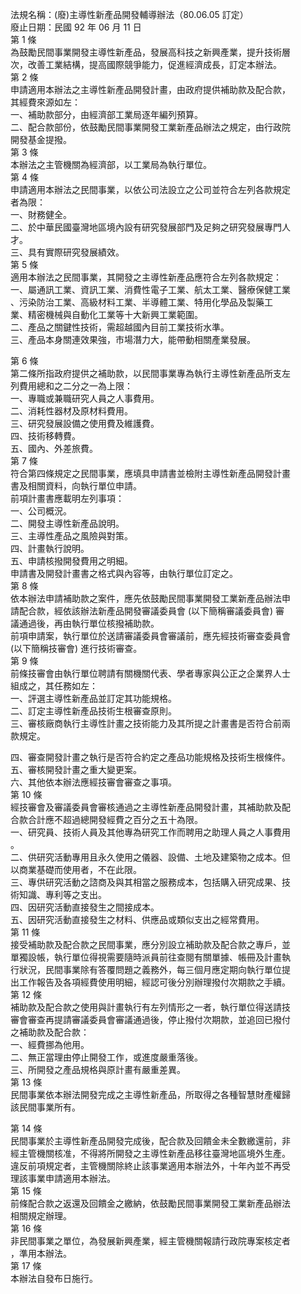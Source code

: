 法規名稱：(廢)主導性新產品開發輔導辦法（80.06.05 訂定）  
廢止日期：民國 92 年 06 月 11 日  
第 1 條  
為鼓勵民間事業開發主導性新產品，發展高科技之新興產業，提升技術層  
次，改善工業結構，提高國際競爭能力，促進經濟成長，訂定本辦法。  
第 2 條  
申請適用本辦法之主導性新產品開發計畫，由政府提供補助款及配合款，  
其經費來源如左：  
一、補助款部分，由經濟部工業局逐年編列預算。  
二、配合款部份，依鼓勵民間事業開發工業新產品辦法之規定，由行政院  
開發基金提撥。  
第 3 條  
本辦法之主管機關為經濟部，以工業局為執行單位。  
第 4 條  
申請適用本辦法之民間事業，以依公司法設立之公司並符合左列各款規定  
者為限：  
一、財務健全。  
二、於中華民國臺灣地區境內設有研究發展部門及足夠之研究發展專門人  
才。  
三、具有實際研究發展績效。  
第 5 條  
適用本辦法之民間事業，其開發之主導性新產品應符合左列各款規定：  
一、屬通訊工業、資訊工業、消費性電子工業、航太工業、醫療保健工業  
、污染防治工業、高級材料工業、半導體工業、特用化學品及製藥工  
業、精密機械與自動化工業等十大新興工業範圍。  
二、產品之關鍵性技術，需超越國內目前工業技術水準。  
三、產品本身關連效果強，市場潛力大，能帶動相關產業發展。  


第 6 條  
第二條所指政府提供之補助款，以民間事業專為執行主導性新產品所支左  
列費用總和之二分之一為上限：  
一、專職或兼職研究人員之人事費用。  
二、消耗性器材及原材料費用。  
三、研究發展設備之使用費及維護費。  
四、技術移轉費。  
五、國內、外差旅費。  
第 7 條  
符合第四條規定之民間事業，應填具申請書並檢附主導性新產品開發計畫  
書及相關資料，向執行單位申請。  
前項計畫書應載明左列事項：  
一、公司概況。  
二、開發主導性新產品說明。  
三、主導性產品之風險與對策。  
四、計畫執行說明。  
五、申請核撥開發費用之明細。  
申請書及開發計畫書之格式與內容等，由執行單位訂定之。  
第 8 條  
依本辦法申請補助款之案件，應先依鼓勵民間事業開發工業新產品辦法申  
請配合款，經依該辦法新產品開發審議委員會 (以下簡稱審議委員會) 審  
議通過後，再由執行單位核撥補助款。  
前項申請案，執行單位於送請審議委員會審議前，應先經技術審查委員會  
(以下簡稱技審會) 進行技術審查。  
第 9 條  
前條技審會由執行單位聘請有關機關代表、學者專家與公正之企業界人士  
組成之，其任務如左：  
一、評選主導性新產品並訂定其功能規格。  
二、訂定主導性新產品技術生根審查原則。  
三、審核廠商執行主導性計畫之技術能力及其所提之計畫書是否符合前兩  
款規定。  


四、審查開發計畫之執行是否符合約定之產品功能規格及技術生根條件。  
五、審核開發計畫之重大變更案。  
六、其他依本辦法應經技審會審查之事項。  
第 10 條  
經技審會及審議委員會審核通過之主導性新產品開發計畫，其補助款及配  
合款合計應不超過總開發經費之百分之五十為限。  
一、研究員、技術人員及其他專為研究工作而聘用之助理人員之人事費用  
。  
二、供研究活動專用且永久使用之儀器、設備、土地及建築物之成本。但  
以商業基礎而使用者，不在此限。  
三、專供研究活動之諮商及與其相當之服務成本，包括購入研究成果、技  
術知識、專利等之支出。  
四、因研究活動直接發生之間接成本。  
五、因研究活動直接發生之材料、供應品或類似支出之經常費用。  
第 11 條  
接受補助款及配合款之民間事業，應分別設立補助款及配合款之專戶，並  
單獨設帳，執行單位得視需要隨時派員前往查閱有關單據、帳冊及計畫執  
行狀況，民間事業除有答覆問題之義務外，每三個月應定期向執行單位提  
出工作報告及各項經費使用明細，經認可後分別辦理撥付次期款之手續。  
第 12 條  
補助款及配合款之使用與計畫執行有左列情形之一者，執行單位得送請技  
審會審查再提請審議委員會審議通過後，停止撥付次期款，並追回已撥付  
之補助款及配合款：  
一、經費挪為他用。  
二、無正當理由停止開發工作，或進度嚴重落後。  
三、所開發之產品規格與原計畫有嚴重差異。  
第 13 條  
民間事業依本辦法開發完成之主導性新產品，所取得之各種智慧財產權歸  
該民間事業所有。  


第 14 條  
民間事業於主導性新產品開發完成後，配合款及回饋金未全數繳還前，非  
經主管機關核准，不得將所開發之主導性新產品移往臺灣地區境外生產。  
違反前項規定者，主管機關除終止該事業適用本辦法外，十年內並不再受  
理該事業申請適用本辦法。  
第 15 條  
前條配合款之返還及回饋金之繳納，依鼓勵民間事業開發工業新產品辦法  
相關規定辦理。  
第 16 條  
非民間事業之單位，為發展新興產業，經主管機關報請行政院專案核定者  
，準用本辦法。  
第 17 條  
本辦法自發布日施行。  


